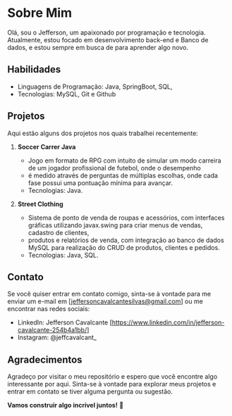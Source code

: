 # Sobre Mim

Olá, sou o Jefferson, um apaixonado por programação e tecnologia. Atualmente, estou focado em desenvolvimento back-end e Banco de dados, e estou sempre em busca de para aprender algo novo.

## Habilidades

- Linguagens de Programação: Java, SpringBoot, SQL, 
- Tecnologias: MySQL, Git e Github

## Projetos

Aqui estão alguns dos projetos nos quais trabalhei recentemente:

1. **Soccer Carrer Java**
   - Jogo em formato de RPG com intuito de simular um modo carreira de um jogador profissional de futebol, onde o desempenho
   - é medido através de perguntas de múltiplas escolhas, onde cada fase possui uma pontuação mínima para avançar.
   - Tecnologias: Java.

2. **Street Clothing**
   - Sistema de ponto de venda de roupas e acessórios, com interfaces gráficas utilizando javax.swing para criar menus de vendas, cadastro de clientes,
   - produtos e relatórios de venda, com integração ao banco de dados MySQL para realização do CRUD de produtos, clientes e pedidos.
   - Tecnologias: Java, SQL.

## Contato

Se você quiser entrar em contato comigo, sinta-se à vontade para me enviar um e-mail em [jeffersoncavalcantesilvas@gmail.com] ou me encontrar nas redes sociais:

- LinkedIn: Jefferson Cavalcante [https://www.linkedin.com/in/jefferson-cavalcante-254b4a1bb/]
- Instagram: @jeffcavalcant_

## Agradecimentos

Agradeço por visitar o meu repositório e espero que você encontre algo interessante por aqui. Sinta-se à vontade para explorar meus projetos e entrar em contato se tiver alguma pergunta ou sugestão.

**Vamos construir algo incrível juntos!** 🚀


<!---
jcavalcantee/jcavalcantee is a ✨ special ✨ repository because its `README.md` (this file) appears on your GitHub profile.
You can click the Preview link to take a look at your changes.
--->
